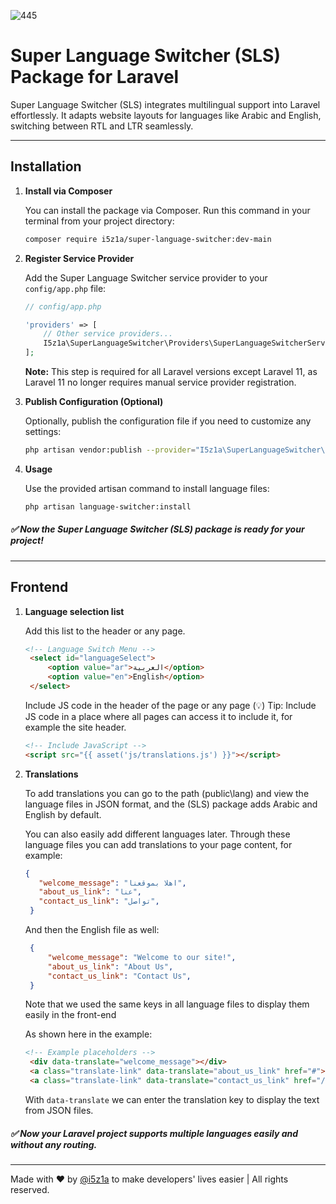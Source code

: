 ![445](https://github.com/i5z1a/super-language-switcher/assets/169618095/405166e5-de98-4745-9600-8bc1b9bf5d73)

# Super Language Switcher (SLS) Package for Laravel

Super Language Switcher (SLS) integrates multilingual support into Laravel effortlessly. It adapts website layouts for languages like Arabic and English, switching between RTL and LTR seamlessly.

---

## Installation

1. **Install via Composer**

    You can install the package via Composer. Run this command in your terminal from your project directory:
    
    ```bash
    composer require i5z1a/super-language-switcher:dev-main
    ```

2. **Register Service Provider**

    Add the Super Language Switcher service provider to your `config/app.php` file:
    
    ```php
    // config/app.php
    
    'providers' => [
        // Other service providers...
        I5z1a\SuperLanguageSwitcher\Providers\SuperLanguageSwitcherServiceProvider::class,
    ];
    ```

    **Note:** This step is required for all Laravel versions except Laravel 11, as Laravel 11 no longer requires manual service provider registration.

3. **Publish Configuration (Optional)**

    Optionally, publish the configuration file if you need to customize any settings:
    
    ```bash
    php artisan vendor:publish --provider="I5z1a\SuperLanguageSwitcher\Providers\SuperLanguageSwitcherServiceProvider"
    ```

4. **Usage**

    Use the provided artisan command to install language files:
    
    ```bash
    php artisan language-switcher:install
    ```

##### ✅ Now the Super Language Switcher (SLS) package is ready for your project!

---

## Frontend

1. **Language selection list**

   Add this list to the header or any page.
   ```html
   <!-- Language Switch Menu -->
    <select id="languageSelect">
        <option value="ar">العربية</option>
        <option value="en">English</option>
    </select>
   ```
   Include JS code in the header of the page or any page (💡) Tip: Include JS code in a place where all pages can access it to include it, for example the site header.
   ```html
   <!-- Include JavaScript -->
   <script src="{{ asset('js/translations.js') }}"></script>
   ```

1. **Translations**

   To add translations you can go to the path (public\lang) and view the language files in JSON format, and the (SLS) package adds Arabic and English by default.

   You can also easily add different languages ​​later. Through these language files you can add translations to your page content, for example:

   ```json
   {
      "welcome_message": "اهلا بموقعنا",
      "about_us_link": "عنا",
      "contact_us_link": "تواصل",
    }
   ```
   And then the English file as well:
   ```json
    {
        "welcome_message": "Welcome to our site!",
        "about_us_link": "About Us",
        "contact_us_link": "Contact Us",
    }
   ```

   Note that we used the same keys in all language files to display them easily in the front-end

   As shown here in the example:
   ```html
   <!-- Example placeholders -->
    <div data-translate="welcome_message"></div>
    <a class="translate-link" data-translate="about_us_link" href="#"></a>
    <a class="translate-link" data-translate="contact_us_link" href="/login"></a>
   ```
   With `data-translate` we can enter the translation key to display the text from JSON files.

##### ✅ Now your Laravel project supports multiple languages ​​easily and without any routing.
---

Made with ❤ by <a href="https://github.com/i5z1a/">@i5z1a</a> to make developers' lives easier | All rights reserved.
